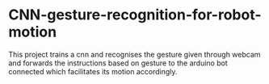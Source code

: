 # CNN-gesture-recognition-for-robot-motion

This project trains a cnn and recognises the gesture given through webcam and 
forwards the instructions based on gesture to the arduino bot connected which 
facilitates its motion accordingly.
